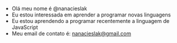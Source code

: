 - Olá meu nome é @nanacieslak
- Eu estou interessada em aprender a programar novas linguagens
- Eu estou aprendendo a programar recentemente a linguagem de JavaScript
- Meu email de contato é: nanacieslak@gmail.com


<!---
nanacieslak/nanacieslak is a ✨ special ✨ repository because its `README.md` (this file) appears on your GitHub profile.
You can click the Preview link to take a look at your changes.
--->
